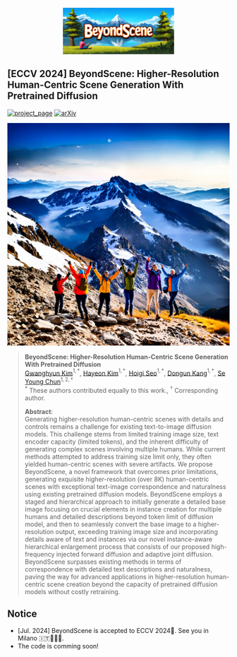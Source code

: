 
<p align="center">
  <img src="assets/beyond-scene-logo.png" style="width: 50%; height: 50%;"/>
</p> 

## [ECCV 2024] BeyondScene: Higher-Resolution Human-Centric Scene Generation With Pretrained Diffusion<br>

[![project_page](https://img.shields.io/badge/-project%20page-green)](https://janeyeon.github.io/beyond-scene/) [![arXiv](https://img.shields.io/badge/arXiv-2404.04544-red)](https://arxiv.org/abs/2404.04544) 


<p align="center">
  <img src="assets/8k_mountain.png"/>
</p> 


> **BeyondScene: Higher-Resolution Human-Centric Scene Generation With Pretrained Diffusion**<br>
> [Gwanghyun Kim](https://gwang-kim.github.io/)$^{1,* }$, [Hayeon Kim](https://github.com/janeyeon)$^{1,* }$, [Hoigi Seo](https://github.com/seohoiki3215)$^{1,* }$, [Dongun Kang](https://github.com/qkrtnskfk23)$^{1,* }$, [Se Young Chun](https://icl.snu.ac.kr/pi)$^{1,2,\dagger}$ <br>
> $^{* }$ These authors contributed equally to this work., $^{\dagger}$ Corresponding author.
> 
> 
>**Abstract**: <br>
Generating higher-resolution human-centric scenes with details and controls remains a challenge for existing text-to-image diffusion models. This challenge stems from limited training image size, text encoder capacity (limited tokens), and the inherent difficulty of generating complex scenes involving multiple humans. While current methods attempted to address training size limit only, they often yielded human-centric scenes with severe artifacts. We propose BeyondScene, a novel framework that overcomes prior limitations, generating exquisite higher-resolution (over 8K) human-centric scenes with exceptional text-image correspondence and naturalness using existing pretrained diffusion models. BeyondScene employs a staged and hierarchical approach to initially generate a detailed base image focusing on crucial elements in instance creation for multiple humans and detailed descriptions beyond token limit of diffusion model, and then to seamlessly convert the base image to a higher-resolution output, exceeding training image size and incorporating details aware of text and instances via our novel instance-aware hierarchical enlargement process that consists of our proposed high-frequency injected forward diffusion and adaptive joint diffusion. BeyondScene surpasses existing methods in terms of correspondence with detailed text descriptions and naturalness, paving the way for advanced applications in higher-resolution human-centric scene creation beyond the capacity of pretrained diffusion models without costly retraining.

## Notice 
- [Jul. 2024] BeyondScene is accepted to ECCV 2024🥳. See you in Milano 🇮🇹🍝🍕🏰.
- The code is comming soon!
